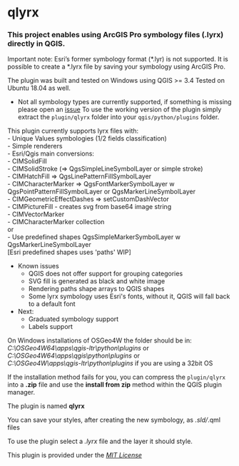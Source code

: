 # qlyrx

### This project enables using ArcGIS Pro symbology files (.lyrx) directly in QGIS.

Important note: Esri’s former symbology format (*.lyr) is not supported. 
It is possible to create a *.lyrx file by saving your symbology using ArcGIS Pro.

The plugin was built and tested on Windows using QGIS >= 3.4 
Tested on Ubuntu 18.04 as well.  

* Not all symbology types are currently supported, if something is missing please open an [issue](https://github.com/arc2qgis/lyrxtoqml/issues)
To use the working version of the plugin simply extract the `plugin/qlyrx` folder into your `qgis/python/plugins` folder.

This plugin currently supports lyrx files with:  
	- Unique Values symbologies (1/2 fields classification)  
	- Simple renderers  
	- Esri/Qgis main conversions:  
		- CIMSolidFill  
		- CIMSolidStroke (=> QgsSimpleLineSymbolLayer or simple stroke)  			
		- CIMHatchFill => QgsLinePatternFillSymbolLayer  
		- CIMCharacterMarker => QgsFontMarkerSymbolLayer w QgsPointPatternFillSymbolLayer or QgsMarkerLineSymbolLayer    
		- CIMGeometricEffectDashes => setCustomDashVector  
		- CIMPictureFill - creates svg from base64 image string	  	
		- CIMVectorMarker  
			- CIMCharacterMarker collection  
			or  
			- Use predefined shapes QgsSimpleMarkerSymbolLayer w QgsMarkerLineSymbolLayer  
			[Esri predefined shapes uses 'paths' WIP]  
- Known issues 
	- QGIS does not offer support for grouping categories
	- SVG fill is generated as black and white image
	- Rendering paths shape arrays to QGIS shapes
	- Some lyrx symbology uses Esri's fonts, without it, QGIS will fall back to a default font
- Next:
	- Graduated symbology support
	- Labels support	
  
On Windows installations of OSGeo4W the folder should be in:  
*C:\OSGeo4W64\apps\qgis-ltr\python\plugins* or  
*C:\OSGeo4W64\apps\qgis\python\plugins* or  
*C:\OSGeo4W\apps\qgis-ltr\python\plugins* if you are using a 32bit OS   
  

If  the installation method fails for you, you can compress the `plugin/qlyrx` into a **.zip** file and use the **install from zip** method within the QGIS plugin manager.  
    
The plugin is named **qlyrx**  

You can save your styles, after creating the new symbology, as *.sld/*.qml files

To use the plugin select a *.lyrx* file and the layer it should style.


This plugin is provided under the [*MIT License*](LICENSE)
